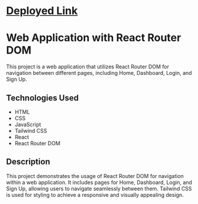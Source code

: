# [Deployed Link](https://662351f2edda6b89de82e1fd--statuesque-piroshki-f9f192.netlify.app/) 

# Web Application with React Router DOM

This project is a web application that utilizes React Router DOM for navigation between different pages, including Home, Dashboard, Login, and Sign Up.

## Technologies Used
- HTML
- CSS
- JavaScript
- Tailwind CSS
- React
- React Router DOM

## Description
This project demonstrates the usage of React Router DOM for navigation within a web application. It includes pages for Home, Dashboard, Login, and Sign Up, allowing users to navigate seamlessly between them. Tailwind CSS is used for styling to achieve a responsive and visually appealing design.

